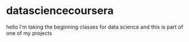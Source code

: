 # datasciencecoursera
hello I'm taking the beginning classes for data science and this is part of one of my projects
